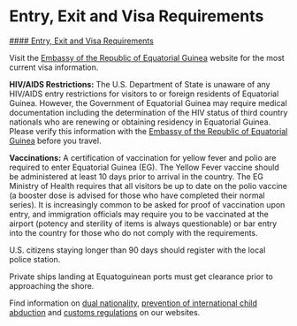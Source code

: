 # Entry, Exit and Visa Requirements

[#### Entry, Exit and Visa Requirements](javascript:void(0); "Entry, Exit and Visa Requirements")

Visit the [Embassy of the Republic of Equatorial Guinea](https://www.egembassydc.com/consular-services) website for the most current visa information.

**HIV/AIDS Restrictions:** The U.S. Department of State is unaware of any HIV/AIDS entry restrictions for visitors to or foreign residents of Equatorial Guinea. However, the Government of Equatorial Guinea may require medical documentation including the determination of the HIV status of third country nationals who are renewing or obtaining residency in Equatorial Guinea. Please verify this information with the [Embassy of the Republic of Equatorial Guinea](https://www.egembassydc.com/) before you travel.

**Vaccinations:** A certification of vaccination for yellow fever and polio are required to enter Equatorial Guinea (EG). The Yellow Fever vaccine should be administered at least 10 days prior to arrival in the country. The EG Ministry of Health requires that all visitors be up to date on the polio vaccine (a booster dose is advised for those who have completed their normal series). It is increasingly common to be asked for proof of vaccination upon entry, and immigration officials may require you to be vaccinated at the airport (potency and sterility of items is always questionable) or bar entry into the country for those who do not comply with the requirements.

U.S. citizens staying longer than 90 days should register with the local police station.

Private ships landing at Equatoguinean ports must get clearance prior to approaching the shore.

Find information on [dual nationality](https://travel.state.gov/content/travel/en/international-travel/before-you-go/travelers-with-special-considerations/Dual-Nationality-Travelers.html "http://travel.state.gov/travel/cis_pa_tw/cis/cis_1753.html"), [prevention of international child abduction](https://travel.state.gov/content/childabduction/en/preventing.html "http://travel.state.gov/abduction/prevention/prevention_560.html") and [customs regulations](https://travel.state.gov/content/passports/en/go/customs.html) on our websites.